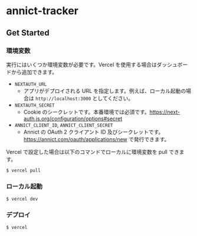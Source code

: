 # annict-tracker

## Get Started

### 環境変数

実行にはいくつか環境変数が必要です。Vercel を使用する場合はダッシュボードから追加できます。

- `NEXTAUTH_URL`
  - アプリがデプロイされる URL を指定します。例えば、ローカル起動の場合は `http://localhost:3000` としてください。
- `NEXTAUTH_SECRET`
  - Cookie のシークレットです。本番環境では必須です。https://next-auth.js.org/configuration/options#secret
- `ANNICT_CLIENT_ID`, `ANNICT_CLIENT_SECRET`
  - Annict の OAuth 2 クライアント ID 及びシークレットです。https://annict.com/oauth/applications/new で発行できます。

Vercel で設定した場合は以下のコマンドでローカルに環境変数を pull できます。

```console
$ vercel pull
```

### ローカル起動

```console
$ vercel dev
```

### デプロイ

```console
$ vercel
```
